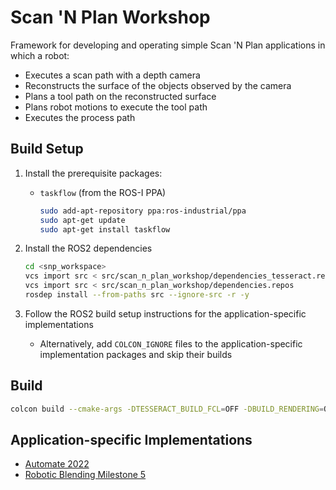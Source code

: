 # Scan 'N Plan Workshop

Framework for developing and operating simple Scan 'N Plan applications in which a robot:
- Executes a scan path with a depth camera
- Reconstructs the surface of the objects observed by the camera
- Plans a tool path on the reconstructed surface
- Plans robot motions to execute the tool path
- Executes the process path

## Build Setup

1. Install the prerequisite packages:
    - `taskflow` (from the ROS-I PPA)
      ```bash
      sudo add-apt-repository ppa:ros-industrial/ppa
      sudo apt-get update
      sudo apt-get install taskflow
      ```

1. Install the ROS2 dependencies
    ```bash
    cd <snp_workspace>
    vcs import src < src/scan_n_plan_workshop/dependencies_tesseract.repos
    vcs import src < src/scan_n_plan_workshop/dependencies.repos
    rosdep install --from-paths src --ignore-src -r -y
    ```

1. Follow the ROS2 build setup instructions for the application-specific implementations
    - Alternatively, add `COLCON_IGNORE` files to the application-specific implementation packages and skip their builds

## Build

```bash
colcon build --cmake-args -DTESSERACT_BUILD_FCL=OFF -DBUILD_RENDERING=OFF
```

## Application-specific Implementations
- [Automate 2022](https://github.com/ros-industrial-consortium/snp_automate_2022)
- [Robotic Blending Milestone 5](https://github.com/ros-industrial-consortium/snp_blending)

